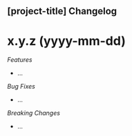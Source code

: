 ## [project-title] Changelog

<a name="x.y.z"></a>
# x.y.z (yyyy-mm-dd)

*Features*
* ... 

*Bug Fixes*
* ...

*Breaking Changes*
* ...
